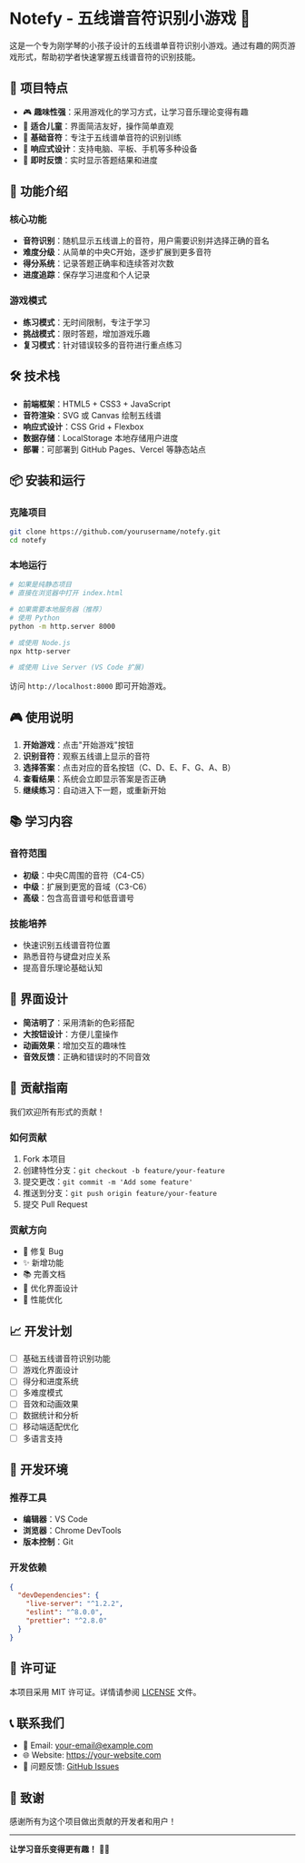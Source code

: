 # Notefy - 五线谱音符识别小游戏 🎵

这是一个专为刚学琴的小孩子设计的五线谱单音符识别小游戏。通过有趣的网页游戏形式，帮助初学者快速掌握五线谱音符的识别技能。

## 🎯 项目特点

- 🎮 **趣味性强**：采用游戏化的学习方式，让学习音乐理论变得有趣
- 👶 **适合儿童**：界面简洁友好，操作简单直观
- 🎹 **基础音符**：专注于五线谱单音符的识别训练
- 📱 **响应式设计**：支持电脑、平板、手机等多种设备
- 🌟 **即时反馈**：实时显示答题结果和进度

## 🚀 功能介绍

### 核心功能
- **音符识别**：随机显示五线谱上的音符，用户需要识别并选择正确的音名
- **难度分级**：从简单的中央C开始，逐步扩展到更多音符
- **得分系统**：记录答题正确率和连续答对次数
- **进度追踪**：保存学习进度和个人记录

### 游戏模式
- **练习模式**：无时间限制，专注于学习
- **挑战模式**：限时答题，增加游戏乐趣
- **复习模式**：针对错误较多的音符进行重点练习

## 🛠️ 技术栈

- **前端框架**：HTML5 + CSS3 + JavaScript
- **音符渲染**：SVG 或 Canvas 绘制五线谱
- **响应式设计**：CSS Grid + Flexbox
- **数据存储**：LocalStorage 本地存储用户进度
- **部署**：可部署到 GitHub Pages、Vercel 等静态站点

## 📦 安装和运行

### 克隆项目
```bash
git clone https://github.com/yourusername/notefy.git
cd notefy
```

### 本地运行
```bash
# 如果是纯静态项目
# 直接在浏览器中打开 index.html

# 如果需要本地服务器（推荐）
# 使用 Python
python -m http.server 8000

# 或使用 Node.js
npx http-server

# 或使用 Live Server (VS Code 扩展)
```

访问 `http://localhost:8000` 即可开始游戏。

## 🎮 使用说明

1. **开始游戏**：点击"开始游戏"按钮
2. **识别音符**：观察五线谱上显示的音符
3. **选择答案**：点击对应的音名按钮（C、D、E、F、G、A、B）
4. **查看结果**：系统会立即显示答案是否正确
5. **继续练习**：自动进入下一题，或重新开始

## 📚 学习内容

### 音符范围
- **初级**：中央C周围的音符（C4-C5）
- **中级**：扩展到更宽的音域（C3-C6）
- **高级**：包含高音谱号和低音谱号

### 技能培养
- 快速识别五线谱音符位置
- 熟悉音符与键盘对应关系
- 提高音乐理论基础认知

## 🎨 界面设计

- **简洁明了**：采用清新的色彩搭配
- **大按钮设计**：方便儿童操作
- **动画效果**：增加交互的趣味性
- **音效反馈**：正确和错误时的不同音效

## 🤝 贡献指南

我们欢迎所有形式的贡献！

### 如何贡献
1. Fork 本项目
2. 创建特性分支：`git checkout -b feature/your-feature`
3. 提交更改：`git commit -m 'Add some feature'`
4. 推送到分支：`git push origin feature/your-feature`
5. 提交 Pull Request

### 贡献方向
- 🐛 修复 Bug
- ✨ 新增功能
- 📚 完善文档
- 🎨 优化界面设计
- 🔧 性能优化

## 📈 开发计划

- [ ] 基础五线谱音符识别功能
- [ ] 游戏化界面设计
- [ ] 得分和进度系统
- [ ] 多难度模式
- [ ] 音效和动画效果
- [ ] 数据统计和分析
- [ ] 移动端适配优化
- [ ] 多语言支持

## 🔧 开发环境

### 推荐工具
- **编辑器**：VS Code
- **浏览器**：Chrome DevTools
- **版本控制**：Git

### 开发依赖
```json
{
  "devDependencies": {
    "live-server": "^1.2.2",
    "eslint": "^8.0.0",
    "prettier": "^2.8.0"
  }
}
```

## 📄 许可证

本项目采用 MIT 许可证。详情请参阅 [LICENSE](LICENSE) 文件。

## 📞 联系我们

- 📧 Email: your-email@example.com
- 🌐 Website: https://your-website.com
- 💬 问题反馈: [GitHub Issues](https://github.com/yourusername/notefy/issues)

## 🙏 致谢

感谢所有为这个项目做出贡献的开发者和用户！

---

**让学习音乐变得更有趣！** 🎵✨